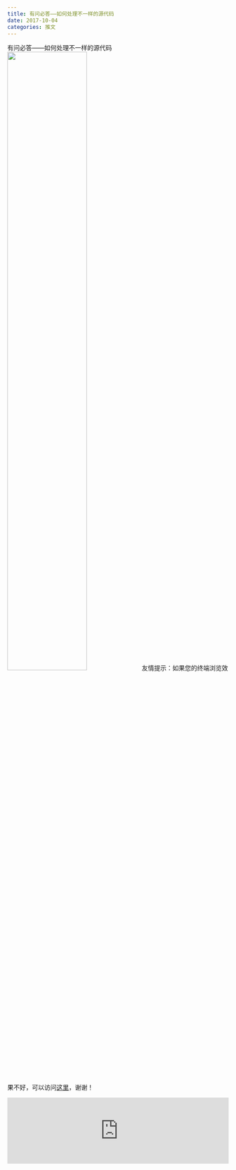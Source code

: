 ```yaml
---
title: 有问必答——如何处理不一样的源代码
date: 2017-10-04
categories: 推文
---
```

有问必答——如何处理不一样的源代码
<img src="http://mmbiz.qpic.cn/mmbiz_jpg/ACviaWTBFxhY0QVac7w8ociaMHicQsnkNd4ibnNbIGE7Q7EQWIUKXVfH6FGXqCWB6cqxhRAiaSicCbtiaW3pQiarl06ibWg/0?wx_fmt.jpeg" style="width: 60%; height: auto;"/><!--more-->
友情提示：如果您的终端浏览效果不好，可以访问[这里](https://stata-club.github.io/stata_article/2017-10-04.html)，谢谢！
<iframe src="https://stata-club.github.io/stata_article/2017-10-04.html" id="iframepage" frameborder="0" scrolling="no" marginheight="0" marginwidth="0" width="100%" onLoad="iFrameHeight()"></iframe>
<script type="text/javascript" language="javascript">
function iFrameHeight() {
var ifm= document.getElementById("iframepage");
var subWeb = document.frames ? document.frames["iframepage"].document : ifm.contentDocument;   
if(ifm != null && subWeb != null) {
 ifm.height = subWeb.body.scrollHeight;
} 
} 
</script> 